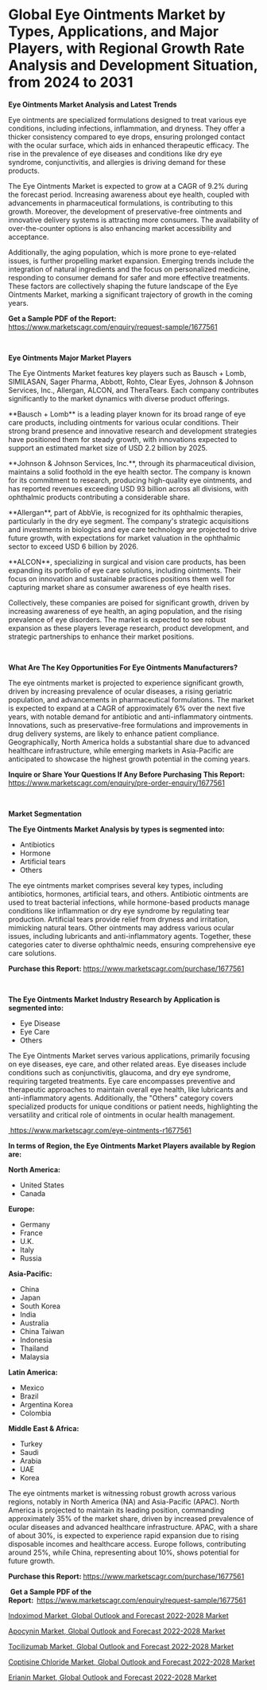<p><h1>Global Eye Ointments Market by Types, Applications, and Major Players, with Regional Growth Rate Analysis and Development Situation, from 2024 to 2031</h1></p><p><strong>Eye Ointments Market Analysis and Latest Trends</strong></p>
<p><p>Eye ointments are specialized formulations designed to treat various eye conditions, including infections, inflammation, and dryness. They offer a thicker consistency compared to eye drops, ensuring prolonged contact with the ocular surface, which aids in enhanced therapeutic efficacy. The rise in the prevalence of eye diseases and conditions like dry eye syndrome, conjunctivitis, and allergies is driving demand for these products.</p><p>The Eye Ointments Market is expected to grow at a CAGR of 9.2% during the forecast period. Increasing awareness about eye health, coupled with advancements in pharmaceutical formulations, is contributing to this growth. Moreover, the development of preservative-free ointments and innovative delivery systems is attracting more consumers. The availability of over-the-counter options is also enhancing market accessibility and acceptance.</p><p>Additionally, the aging population, which is more prone to eye-related issues, is further propelling market expansion. Emerging trends include the integration of natural ingredients and the focus on personalized medicine, responding to consumer demand for safer and more effective treatments. These factors are collectively shaping the future landscape of the Eye Ointments Market, marking a significant trajectory of growth in the coming years.</p></p>
<p><strong>Get a Sample PDF of the Report:&nbsp;</strong> <a href="https://www.marketscagr.com/enquiry/request-sample/1677561?utm_campaign=1520&utm_medium=2&utm_source=Github&utm_content=ia&utm_term=14102024&utm_id=eye-ointments">https://www.marketscagr.com/enquiry/request-sample/1677561</a></p>
<p>&nbsp;</p>
<p><strong>Eye Ointments Major Market Players</strong></p>
<p><p>The Eye Ointments Market features key players such as Bausch + Lomb, SIMILASAN, Sager Pharma, Abbott, Rohto, Clear Eyes, Johnson & Johnson Services, Inc., Allergan, ALCON, and TheraTears. Each company contributes significantly to the market dynamics with diverse product offerings.</p><p>**Bausch + Lomb** is a leading player known for its broad range of eye care products, including ointments for various ocular conditions. Their strong brand presence and innovative research and development strategies have positioned them for steady growth, with innovations expected to support an estimated market size of USD 2.2 billion by 2025.</p><p>**Johnson & Johnson Services, Inc.**, through its pharmaceutical division, maintains a solid foothold in the eye health sector. The company is known for its commitment to research, producing high-quality eye ointments, and has reported revenues exceeding USD 93 billion across all divisions, with ophthalmic products contributing a considerable share.</p><p>**Allergan**, part of AbbVie, is recognized for its ophthalmic therapies, particularly in the dry eye segment. The company's strategic acquisitions and investments in biologics and eye care technology are projected to drive future growth, with expectations for market valuation in the ophthalmic sector to exceed USD 6 billion by 2026.</p><p>**ALCON**, specializing in surgical and vision care products, has been expanding its portfolio of eye care solutions, including ointments. Their focus on innovation and sustainable practices positions them well for capturing market share as consumer awareness of eye health rises.</p><p>Collectively, these companies are poised for significant growth, driven by increasing awareness of eye health, an aging population, and the rising prevalence of eye disorders. The market is expected to see robust expansion as these players leverage research, product development, and strategic partnerships to enhance their market positions.</p></p>
<p>&nbsp;</p>
<p><strong>What Are The Key Opportunities For Eye Ointments Manufacturers?</strong></p>
<p><p>The eye ointments market is projected to experience significant growth, driven by increasing prevalence of ocular diseases, a rising geriatric population, and advancements in pharmaceutical formulations. The market is expected to expand at a CAGR of approximately 6% over the next five years, with notable demand for antibiotic and anti-inflammatory ointments. Innovations, such as preservative-free formulations and improvements in drug delivery systems, are likely to enhance patient compliance. Geographically, North America holds a substantial share due to advanced healthcare infrastructure, while emerging markets in Asia-Pacific are anticipated to showcase the highest growth potential in the coming years.</p></p>
<p><strong>Inquire or Share Your Questions If Any Before Purchasing This Report:</strong> <a href="https://www.marketscagr.com/enquiry/pre-order-enquiry/1677561?utm_campaign=1520&utm_medium=2&utm_source=Github&utm_content=ia&utm_term=14102024&utm_id=eye-ointments">https://www.marketscagr.com/enquiry/pre-order-enquiry/1677561</a></p>
<p>&nbsp;</p>
<p><strong>Market Segmentation</strong></p>
<p><strong>The Eye Ointments Market Analysis by types is segmented into:</strong></p>
<p><ul><li>Antibiotics</li><li>Hormone</li><li>Artificial tears</li><li>Others</li></ul></p>
<p><p>The eye ointments market comprises several key types, including antibiotics, hormones, artificial tears, and others. Antibiotic ointments are used to treat bacterial infections, while hormone-based products manage conditions like inflammation or dry eye syndrome by regulating tear production. Artificial tears provide relief from dryness and irritation, mimicking natural tears. Other ointments may address various ocular issues, including lubricants and anti-inflammatory agents. Together, these categories cater to diverse ophthalmic needs, ensuring comprehensive eye care solutions.</p></p>
<p><strong>Purchase this Report:&nbsp;</strong><a href="https://www.marketscagr.com/purchase/1677561?utm_campaign=1520&utm_medium=2&utm_source=Github&utm_content=ia&utm_term=14102024&utm_id=eye-ointments">https://www.marketscagr.com/purchase/1677561</a></p>
<p>&nbsp;</p>
<p><strong>The Eye Ointments Market Industry Research by Application is segmented into:</strong></p>
<p><ul><li>Eye Disease</li><li>Eye Care</li><li>Others</li></ul></p>
<p><p>The Eye Ointments Market serves various applications, primarily focusing on eye diseases, eye care, and other related areas. Eye diseases include conditions such as conjunctivitis, glaucoma, and dry eye syndrome, requiring targeted treatments. Eye care encompasses preventive and therapeutic approaches to maintain overall eye health, like lubricants and anti-inflammatory agents. Additionally, the "Others" category covers specialized products for unique conditions or patient needs, highlighting the versatility and critical role of ointments in ocular health management.</p></p>
<p><a href="https://www.marketscagr.com/eye-ointments-r1677561?utm_campaign=1520&utm_medium=2&utm_source=Github&utm_content=ia&utm_term=14102024&utm_id=eye-ointments">&nbsp;https://www.marketscagr.com/eye-ointments-r1677561</a></p>
<p><strong>In terms of Region, the Eye Ointments Market Players available by Region are:</strong></p>
<p>
    <p> <strong> North America: </strong>
        <ul>
            <li>United States</li>
            <li>Canada</li>
        </ul>
        </p> 
    <p> <strong> Europe: </strong>
        <ul>
            <li>Germany</li>
            <li>France</li>
            <li>U.K.</li>
            <li>Italy</li>
            <li>Russia</li>
        </ul>
        </p> 
    <p> <strong> Asia-Pacific: </strong>
        <ul>
            <li>China</li>
            <li>Japan</li>
            <li>South Korea</li>
            <li>India</li>
            <li>Australia</li>
            <li>China Taiwan</li>
            <li>Indonesia</li>
            <li>Thailand</li>
            <li>Malaysia</li>
        </ul>
        </p> 
    <p> <strong> Latin America: </strong>
        <ul>
            <li>Mexico</li>
            <li>Brazil</li>
            <li>Argentina Korea</li>
            <li>Colombia</li>
        </ul>
        </p> 
    <p> <strong> Middle East & Africa: </strong>
        <ul>
            <li>Turkey</li>
            <li>Saudi</li>
            <li>Arabia</li>
            <li>UAE</li>
            <li>Korea</li>
        </ul>
    </p>
    </p>
<p><p>The eye ointments market is witnessing robust growth across various regions, notably in North America (NA) and Asia-Pacific (APAC). North America is projected to maintain its leading position, commanding approximately 35% of the market share, driven by increased prevalence of ocular diseases and advanced healthcare infrastructure. APAC, with a share of about 30%, is expected to experience rapid expansion due to rising disposable incomes and healthcare access. Europe follows, contributing around 25%, while China, representing about 10%, shows potential for future growth.</p></p>
<p><strong>Purchase this Report: </strong><a href="https://www.marketscagr.com/purchase/1677561?utm_campaign=1520&utm_medium=2&utm_source=Github&utm_content=ia&utm_term=14102024&utm_id=eye-ointments">https://www.marketscagr.com/purchase/1677561</a></p>
<p>&nbsp;<strong>Get a Sample PDF of the Report:&nbsp;&nbsp;</strong><a href="https://www.marketscagr.com/enquiry/request-sample/1677561?utm_campaign=1520&utm_medium=2&utm_source=Github&utm_content=ia&utm_term=14102024&utm_id=eye-ointments">https://www.marketscagr.com/enquiry/request-sample/1677561</a></p>
<p><strong></strong></p>
<p><p><a href="https://www.linkedin.com/pulse/indoximod-market-global-outlook-forecast-2022-2028-overview-regional-h2t4f?utm_campaign=1520&utm_medium=2&utm_source=Github&utm_content=ia&utm_term=14102024&utm_id=eye-ointments">Indoximod Market, Global Outlook and Forecast 2022-2028 Market</a></p><p><a href="https://www.linkedin.com/pulse/apocynin-market-global-outlook-forecast-2022-2028-research-ggpjf?utm_campaign=1520&utm_medium=2&utm_source=Github&utm_content=ia&utm_term=14102024&utm_id=eye-ointments">Apocynin Market, Global Outlook and Forecast 2022-2028 Market</a></p><p><a href="https://www.linkedin.com/pulse/global-tocilizumab-market-outlook-forecast-2022-2028-focus-qvy3f?utm_campaign=1520&utm_medium=2&utm_source=Github&utm_content=ia&utm_term=14102024&utm_id=eye-ointments">Tocilizumab Market, Global Outlook and Forecast 2022-2028 Market</a></p><p><a href="https://www.linkedin.com/pulse/global-coptisine-chloride-market-outlook-forecast-2022-2028-focus-68zwf?utm_campaign=1520&utm_medium=2&utm_source=Github&utm_content=ia&utm_term=14102024&utm_id=eye-ointments">Coptisine Chloride Market, Global Outlook and Forecast 2022-2028 Market</a></p><p><a href="https://www.linkedin.com/pulse/erianin-market-global-outlook-forecast-2022-2028-size-share-analysis-q6v9f?utm_campaign=1520&utm_medium=2&utm_source=Github&utm_content=ia&utm_term=14102024&utm_id=eye-ointments">Erianin Market, Global Outlook and Forecast 2022-2028 Market</a></p></p>
